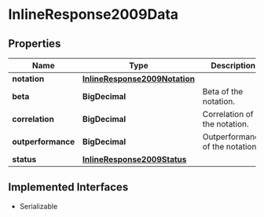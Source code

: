 

# InlineResponse2009Data


## Properties

Name | Type | Description | Notes
------------ | ------------- | ------------- | -------------
**notation** | [**InlineResponse2009Notation**](InlineResponse2009Notation.md) |  |  [optional]
**beta** | **BigDecimal** | Beta of the notation. |  [optional]
**correlation** | **BigDecimal** | Correlation of the notation. |  [optional]
**outperformance** | **BigDecimal** | Outperformance of the notation. |  [optional]
**status** | [**InlineResponse2009Status**](InlineResponse2009Status.md) |  |  [optional]


## Implemented Interfaces

* Serializable



